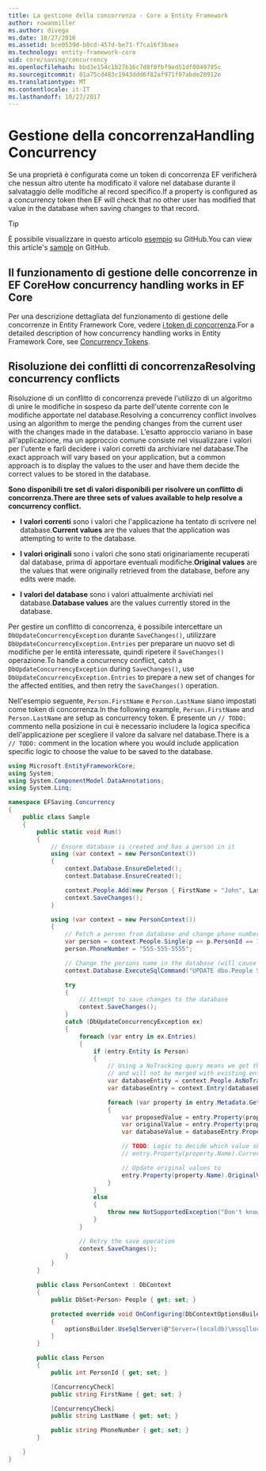 ```yaml
---
title: La gestione della concorrenza - Core a Entity Framework
author: rowanmiller
ms.author: divega
ms.date: 10/27/2016
ms.assetid: bce0539d-b0cd-457d-be71-f7ca16f3baea
ms.technology: entity-framework-core
uid: core/saving/concurrency
ms.openlocfilehash: bbd3e154c1b27b16c7d8f8fbf9ed51df0849795c
ms.sourcegitcommit: 01a75cd483c1943ddd6f82af971f07abde20912e
ms.translationtype: MT
ms.contentlocale: it-IT
ms.lasthandoff: 10/27/2017
---
```

# <a name="handling-concurrency"></a><span data-ttu-id="3286e-102">Gestione della concorrenza</span><span class="sxs-lookup"><span data-stu-id="3286e-102">Handling Concurrency</span></span>

<span data-ttu-id="3286e-103">Se una proprietà è configurata come un token di concorrenza EF verificherà che nessun altro utente ha modificato il valore nel database durante il salvataggio delle modifiche al record specifico.</span><span class="sxs-lookup"><span data-stu-id="3286e-103">If a property is configured as a concurrency token then EF will check that no other user has modified that value in the database when saving changes to that record.</span></span>

> [!TIP]  
> <span data-ttu-id="3286e-104">È possibile visualizzare in questo articolo [esempio](https://github.com/aspnet/EntityFramework.Docs/tree/master/samples/core/Saving/Saving/Concurrency/) su GitHub.</span><span class="sxs-lookup"><span data-stu-id="3286e-104">You can view this article's [sample](https://github.com/aspnet/EntityFramework.Docs/tree/master/samples/core/Saving/Saving/Concurrency/) on GitHub.</span></span>

## <a name="how-concurrency-handling-works-in-ef-core"></a><span data-ttu-id="3286e-105">Il funzionamento di gestione delle concorrenze in EF Core</span><span class="sxs-lookup"><span data-stu-id="3286e-105">How concurrency handling works in EF Core</span></span>

<span data-ttu-id="3286e-106">Per una descrizione dettagliata del funzionamento di gestione delle concorrenze in Entity Framework Core, vedere [i token di concorrenza](../modeling/concurrency.md).</span><span class="sxs-lookup"><span data-stu-id="3286e-106">For a detailed description of how concurrency handling works in Entity Framework Core, see [Concurrency Tokens](../modeling/concurrency.md).</span></span>

## <a name="resolving-concurrency-conflicts"></a><span data-ttu-id="3286e-107">Risoluzione dei conflitti di concorrenza</span><span class="sxs-lookup"><span data-stu-id="3286e-107">Resolving concurrency conflicts</span></span>

<span data-ttu-id="3286e-108">Risoluzione di un conflitto di concorrenza prevede l'utilizzo di un algoritmo di unire le modifiche in sospeso da parte dell'utente corrente con le modifiche apportate nel database.</span><span class="sxs-lookup"><span data-stu-id="3286e-108">Resolving a concurrency conflict involves using an algorithm to merge the pending changes from the current user with the changes made in the database.</span></span> <span data-ttu-id="3286e-109">L'esatto approccio variano in base all'applicazione, ma un approccio comune consiste nel visualizzare i valori per l'utente e farli decidere i valori corretti da archiviare nel database.</span><span class="sxs-lookup"><span data-stu-id="3286e-109">The exact approach will vary based on your application, but a common approach is to display the values to the user and have them decide the correct values to be stored in the database.</span></span>

<span data-ttu-id="3286e-110">**Sono disponibili tre set di valori disponibili per risolvere un conflitto di concorrenza.**</span><span class="sxs-lookup"><span data-stu-id="3286e-110">**There are three sets of values available to help resolve a concurrency conflict.**</span></span>

* <span data-ttu-id="3286e-111">**I valori correnti** sono i valori che l'applicazione ha tentato di scrivere nel database.</span><span class="sxs-lookup"><span data-stu-id="3286e-111">**Current values** are the values that the application was attempting to write to the database.</span></span>

* <span data-ttu-id="3286e-112">**I valori originali** sono i valori che sono stati originariamente recuperati dal database, prima di apportare eventuali modifiche.</span><span class="sxs-lookup"><span data-stu-id="3286e-112">**Original values** are the values that were originally retrieved from the database, before any edits were made.</span></span>

* <span data-ttu-id="3286e-113">**I valori del database** sono i valori attualmente archiviati nel database.</span><span class="sxs-lookup"><span data-stu-id="3286e-113">**Database values** are the values currently stored in the database.</span></span>

<span data-ttu-id="3286e-114">Per gestire un conflitto di concorrenza, è possibile intercettare un `DbUpdateConcurrencyException` durante `SaveChanges()`, utilizzare `DbUpdateConcurrencyException.Entries` per preparare un nuovo set di modifiche per le entità interessate, quindi ripetere il `SaveChanges()` operazione.</span><span class="sxs-lookup"><span data-stu-id="3286e-114">To handle a concurrency conflict, catch a `DbUpdateConcurrencyException` during `SaveChanges()`, use `DbUpdateConcurrencyException.Entries` to prepare a new set of changes for the affected entities, and then retry the `SaveChanges()` operation.</span></span>

<span data-ttu-id="3286e-115">Nell'esempio seguente, `Person.FirstName` e `Person.LastName` siano impostati come token di concorrenza.</span><span class="sxs-lookup"><span data-stu-id="3286e-115">In the following example, `Person.FirstName` and `Person.LastName` are setup as concurrency token.</span></span> <span data-ttu-id="3286e-116">È presente un `// TODO:` commento nella posizione in cui è necessario includere la logica specifica dell'applicazione per scegliere il valore da salvare nel database.</span><span class="sxs-lookup"><span data-stu-id="3286e-116">There is a `// TODO:` comment in the location where you would include application specific logic to choose the value to be saved to the database.</span></span>

<!-- [!code-csharp[Main](samples/core/Saving/Saving/Concurrency/Sample.cs?highlight=53,54)] -->
``` csharp
using Microsoft.EntityFrameworkCore;
using System;
using System.ComponentModel.DataAnnotations;
using System.Linq;

namespace EFSaving.Concurrency
{
    public class Sample
    {
        public static void Run()
        {
            // Ensure database is created and has a person in it
            using (var context = new PersonContext())
            {
                context.Database.EnsureDeleted();
                context.Database.EnsureCreated();

                context.People.Add(new Person { FirstName = "John", LastName = "Doe" });
                context.SaveChanges();
            }

            using (var context = new PersonContext())
            {
                // Fetch a person from database and change phone number
                var person = context.People.Single(p => p.PersonId == 1);
                person.PhoneNumber = "555-555-5555";

                // Change the persons name in the database (will cause a concurrency conflict)
                context.Database.ExecuteSqlCommand("UPDATE dbo.People SET FirstName = 'Jane' WHERE PersonId = 1");

                try
                {
                    // Attempt to save changes to the database
                    context.SaveChanges();
                }
                catch (DbUpdateConcurrencyException ex)
                {
                    foreach (var entry in ex.Entries)
                    {
                        if (entry.Entity is Person)
                        {
                            // Using a NoTracking query means we get the entity but it is not tracked by the context
                            // and will not be merged with existing entities in the context.
                            var databaseEntity = context.People.AsNoTracking().Single(p => p.PersonId == ((Person)entry.Entity).PersonId);
                            var databaseEntry = context.Entry(databaseEntity);

                            foreach (var property in entry.Metadata.GetProperties())
                            {
                                var proposedValue = entry.Property(property.Name).CurrentValue;
                                var originalValue = entry.Property(property.Name).OriginalValue;
                                var databaseValue = databaseEntry.Property(property.Name).CurrentValue;

                                // TODO: Logic to decide which value should be written to database
                                // entry.Property(property.Name).CurrentValue = <value to be saved>;

                                // Update original values to
                                entry.Property(property.Name).OriginalValue = databaseEntry.Property(property.Name).CurrentValue;
                            }
                        }
                        else
                        {
                            throw new NotSupportedException("Don't know how to handle concurrency conflicts for " + entry.Metadata.Name);
                        }
                    }

                    // Retry the save operation
                    context.SaveChanges();
                }
            }
        }

        public class PersonContext : DbContext
        {
            public DbSet<Person> People { get; set; }

            protected override void OnConfiguring(DbContextOptionsBuilder optionsBuilder)
            {
                optionsBuilder.UseSqlServer(@"Server=(localdb)\mssqllocaldb;Database=EFSaving.Concurrency;Trusted_Connection=True;");
            }
        }

        public class Person
        {
            public int PersonId { get; set; }

            [ConcurrencyCheck]
            public string FirstName { get; set; }

            [ConcurrencyCheck]
            public string LastName { get; set; }

            public string PhoneNumber { get; set; }
        }

    }
}
```
